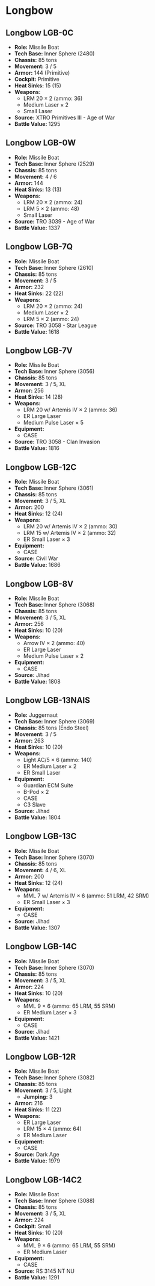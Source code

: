 # Longbow
## Longbow LGB-0C
- **Role:** Missile Boat
- **Tech Base:** Inner Sphere (2480)
- **Chassis:** 85 tons
- **Movement:** 3 / 5
- **Armor:** 144 (Primitive)
- **Cockpit:** Primitive
- **Heat Sinks:** 15 (15)
- **Weapons:**
  - LRM 20 × 2 (ammo: 36)
  - Medium Laser × 2
  - Small Laser
- **Source:** XTRO Primitives III - Age of War
- **Battle Value:** 1295

## Longbow LGB-0W
- **Role:** Missile Boat
- **Tech Base:** Inner Sphere (2529)
- **Chassis:** 85 tons
- **Movement:** 4 / 6
- **Armor:** 144
- **Heat Sinks:** 13 (13)
- **Weapons:**
  - LRM 20 × 2 (ammo: 24)
  - LRM 5 × 2 (ammo: 48)
  - Small Laser
- **Source:** TRO 3039 - Age of War
- **Battle Value:** 1337

## Longbow LGB-7Q
- **Role:** Missile Boat
- **Tech Base:** Inner Sphere (2610)
- **Chassis:** 85 tons
- **Movement:** 3 / 5
- **Armor:** 232
- **Heat Sinks:** 22 (22)
- **Weapons:**
  - LRM 20 × 2 (ammo: 24)
  - Medium Laser × 2
  - LRM 5 × 2 (ammo: 24)
- **Source:** TRO 3058 - Star League
- **Battle Value:** 1618

## Longbow LGB-7V
- **Role:** Missile Boat
- **Tech Base:** Inner Sphere (3056)
- **Chassis:** 85 tons
- **Movement:** 3 / 5, XL
- **Armor:** 256
- **Heat Sinks:** 14 (28)
- **Weapons:**
  - LRM 20 w/ Artemis IV × 2 (ammo: 36)
  - ER Large Laser
  - Medium Pulse Laser × 5
- **Equipment:**
  - CASE
- **Source:** TRO 3058 - Clan Invasion
- **Battle Value:** 1816

## Longbow LGB-12C
- **Role:** Missile Boat
- **Tech Base:** Inner Sphere (3061)
- **Chassis:** 85 tons
- **Movement:** 3 / 5, XL
- **Armor:** 200
- **Heat Sinks:** 12 (24)
- **Weapons:**
  - LRM 20 w/ Artemis IV × 2 (ammo: 30)
  - LRM 15 w/ Artemis IV × 2 (ammo: 32)
  - ER Small Laser × 3
- **Equipment:**
  - CASE
- **Source:** Civil War
- **Battle Value:** 1686

## Longbow LGB-8V
- **Role:** Missile Boat
- **Tech Base:** Inner Sphere (3068)
- **Chassis:** 85 tons
- **Movement:** 3 / 5, XL
- **Armor:** 256
- **Heat Sinks:** 10 (20)
- **Weapons:**
  - Arrow IV × 2 (ammo: 40)
  - ER Large Laser
  - Medium Pulse Laser × 2
- **Equipment:**
  - CASE
- **Source:** Jihad
- **Battle Value:** 1808

## Longbow LGB-13NAIS
- **Role:** Juggernaut
- **Tech Base:** Inner Sphere (3069)
- **Chassis:** 85 tons (Endo Steel)
- **Movement:** 3 / 5
- **Armor:** 263
- **Heat Sinks:** 10 (20)
- **Weapons:**
  - Light AC/5 × 6 (ammo: 140)
  - ER Medium Laser × 2
  - ER Small Laser
- **Equipment:**
  - Guardian ECM Suite
  - B-Pod × 2
  - CASE
  - C3 Slave
- **Source:** Jihad
- **Battle Value:** 1804

## Longbow LGB-13C
- **Role:** Missile Boat
- **Tech Base:** Inner Sphere (3070)
- **Chassis:** 85 tons
- **Movement:** 4 / 6, XL
- **Armor:** 200
- **Heat Sinks:** 12 (24)
- **Weapons:**
  - MML 7 w/ Artemis IV × 6 (ammo: 51 LRM, 42 SRM)
  - ER Small Laser × 3
- **Equipment:**
  - CASE
- **Source:** Jihad
- **Battle Value:** 1307

## Longbow LGB-14C
- **Role:** Missile Boat
- **Tech Base:** Inner Sphere (3070)
- **Chassis:** 85 tons
- **Movement:** 3 / 5, XL
- **Armor:** 224
- **Heat Sinks:** 10 (20)
- **Weapons:**
  - MML 9 × 6 (ammo: 65 LRM, 55 SRM)
  - ER Medium Laser × 3
- **Equipment:**
  - CASE
- **Source:** Jihad
- **Battle Value:** 1421

## Longbow LGB-12R
- **Role:** Missile Boat
- **Tech Base:** Inner Sphere (3082)
- **Chassis:** 85 tons
- **Movement:** 3 / 5, Light
  - **Jumping:** 3
- **Armor:** 216
- **Heat Sinks:** 11 (22)
- **Weapons:**
  - ER Large Laser
  - LRM 15 × 4 (ammo: 64)
  - ER Medium Laser
- **Equipment:**
  - CASE
- **Source:** Dark Age
- **Battle Value:** 1979

## Longbow LGB-14C2
- **Role:** Missile Boat
- **Tech Base:** Inner Sphere (3088)
- **Chassis:** 85 tons
- **Movement:** 3 / 5, XL
- **Armor:** 224
- **Cockpit:** Small
- **Heat Sinks:** 10 (20)
- **Weapons:**
  - MML 9 × 6 (ammo: 65 LRM, 55 SRM)
  - ER Medium Laser
- **Equipment:**
  - CASE
- **Source:** RS 3145 NT NU
- **Battle Value:** 1291

